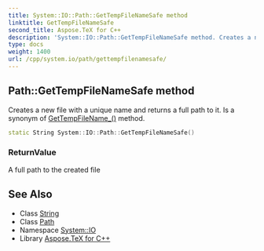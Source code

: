 ```yaml
---
title: System::IO::Path::GetTempFileNameSafe method
linktitle: GetTempFileNameSafe
second_title: Aspose.TeX for C++
description: 'System::IO::Path::GetTempFileNameSafe method. Creates a new file with a unique name and returns a full path to it. Is a synonym of GetTempFileName_() method in C++.'
type: docs
weight: 1400
url: /cpp/system.io/path/gettempfilenamesafe/
---
```

## Path::GetTempFileNameSafe method


Creates a new file with a unique name and returns a full path to it. Is a synonym of [GetTempFileName_()](../gettempfilename_/) method.

```cpp
static String System::IO::Path::GetTempFileNameSafe()
```


### ReturnValue

A full path to the created file

## See Also

* Class [String](../../../system/string/)
* Class [Path](../)
* Namespace [System::IO](../../)
* Library [Aspose.TeX for C++](../../../)
